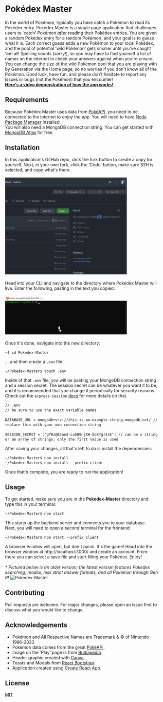 # Pokédex Master

In the world of Pokémon, typically you have catch a Pokémon to read its Pokédex entry.
Pokédex Master is a single page application that challenges users to 'catch' Pokémon <i>after</i> reading their Pokédex entries. You are given a random Pokédex entry for a random Pokémon, and your goal is to guess what it is. Each correct guess adds a new Pokémon to your local Pokédex, and the pool of potential 'wild Pokémon' gets smaller until you've caught 'em all! Spelling counts (<i>sorry!</i>), so you may have to find yourself a list of names on the internet to check your answers against when you're unsure. You can change the size of the wild Pokémon pool that you are playing with by Generation via the Home page, so no worries if you don't know all of the Pokémon. Good luck, have fun, and please don't hesitate to report any issues or bugs (not the Pokémon) that you encounter!
<br>[<b>Here's a video demonstration of how the app works!</b>](https://youtu.be/H_qdlnG3dpU)

## Requirements
Because Pokédex Master uses data from [PokéAPI](https://pokeapi.co/), you need to be connected to the internet to enjoy the app.
You will need to have [Node Package Manager](https://docs.npmjs.com/downloading-and-installing-node-js-and-npm) installed.<br>
You will also need a MongoDB connection string. You can get started with [MongoDB Atlas](https://www.mongodb.com/atlas) for free.

## Installation
In this application's GitHub repo, click the fork button to create a copy for yourself. Next, in your own fork, click the 'Code' button, make sure SSH is selected, and copy what's there.<br><br>
<img src="client/public/forkclone.gif" alt="Fork and clone" height="auto" width="400" /><br><br>
Head into your CLI and navigate to the directory where Pokédex Master will live. Enter the following, pasting in the text you copied:<br><br>
<img src="client/public/Animation.gif" alt="git clone git@github.com:your_username/Pokedex-Master.git" height="auto" width="400" /><br><br>
Once it's done, navigate into the new directory:
```terminal
~$ cd Pokedex-Master
```
... and then create a `.env` file:
```terminal
~/Pokedex-Master$ touch .env
```
Inside of that `.env` file, you will be pasting your MongoDB connection string and a session secret. The session secret can be whatever you want it to be, and it is recommended that you change it periodically for security reasons. Check out the `express-session` [docs](https://github.com/expressjs/session#secret) for more details on that.

```
// .env
// be sure to use the exact variable names

DATABASE_URL = mongodb+srv://this-is-an-example-string.mongodb.net/ // replace this with your own connection string

SESSION_SECRET = ["gY0z@B3an$-La689njK#-5dX?g!2sE"] // can be a string or an array of strings; only the first value is used
```
After saving your changes, all that's left to do is install the dependencies:
```terminal
~/Pokedex-Master$ npm install
~/Pokedex-Master$ npm install --prefix client
```
Once that's complete, you are ready to run the application!

## Usage
To get started, make sure you are in the <b>Pokedex-Master</b> directory and type this in your terminal:
```terminal
~/Pokedex-Master$ npm start
```
This starts up the backend server and connects you to your database.<br>
Next, you will need to open a <i>second</i> terminal for the frontend:
```terminal
~/Pokedex-Master$ npm start --prefix client
```
A browser window will open, but don't panic. It's the game!
Head into the browser window at http://localhost:3000/ and create an account. From there you can select a save file and start filling your Pokédex. Enjoy!<br><br>
<i>* Pictured below is an older version; the latest version features Pokédex searching, modes, less strict answer formats, and all Pokémon through Gen 9!</i>
![Pokedex-Master](client/public/pkdxmstr.gif)


## Contributing
Pull requests are welcome. For major changes, please open an issue first to discuss what you would like to change.


## Acknowledgements
- Pokémon and All Respective Names are Trademark & © of Nintendo 1996-2023
- Pokemon data comes from the great [PokéAPI](https://pokeapi.co/).
- Image on the 'Play' page is from [Bulbapedia](https://bulbapedia.bulbagarden.net/wiki/Main_Page).
- Header graphic created with [Canva](https://www.canva.com/).
- Toasts and Modals from [React Bootstrap](https://react-bootstrap.github.io/).
- Application created using [Create React App](https://create-react-app.dev/).


## License
[MIT](https://choosealicense.com/licenses/mit/)